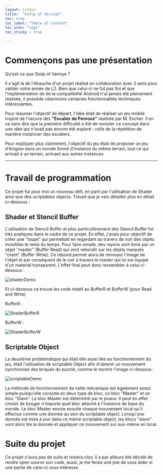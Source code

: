 ```yaml
---
layout: single
title:  "Stolp of Varinye"
toc: true
toc_label: "Table of content"
toc_icon: "cogs"
toc_sticky : true

---
```


# Commençons pas une présentation

Qu'est-ce que Stolp of Varinye ? 

Il s'agit là de l'ébauche d'un projet réalisé en collaboration avec 2 amis pour valider notre année de L2. Bien que celui-ci ne fut pas fini et que l'implémentation de de la compatibilité Android n'ai jamais été pleinement réalisée, il possède néanmoins certaines fonctionnalités techniques intéressantes.

Pour résumer l'objectif de départ, l'idée était de réaliser un jeu mobile inspiré de l'oeuvre des **"Escalier de Penrose"** réalisée par M. Escher. Il en va sans dire que la première difficulté a été de revisiter ce concept dans une idée qui n'avait pas encore été exploré : celle de la répétition de manière instancier des escaliers. 

Pour expliquer plus clairement, l'objectif du jeu était de proposer un jeu d'énigme dans un monde formé d'instance du même terrain, tout ce qui arrivait à un terrain, arrivant aux autres instances. 

***

# Travail de programmation

Ce projet fut pour moi un nouveau défi, en parti par l'utilisation de Shader ainsi que des scriptables objects. Travail que je vais détailler plus en détail ci-dessous : 

## Shader et Stencil Buffer

L'utilisation de Stencil Buffer et plus particulièrement des Stencil Buffer fut très pratiques dans le cadre de ce projet. En effet, j'avais pour objectif de créer une "loupe" qui permettait en regardant au travers de voir des objets invisibles le reste du temps. Pour faire simple, des rayons sont émis par un objet "master" (Buffer Read) qui vont rebondir sur les objets marqués "client" (Buffer Write). Ce rebond permet alors de renvoyer l'image de l'objet et par conséquent de le voir à travers le master qui lui est équipé d'un material transparent. L'effet final peut donc ressembler à celui ci-dessous : 

![shaderDemo](/assets/images/shaderDemo.gif)

Et ci-dessous ce trouve les code relatif au BufferR et BufferW (pour Read and Write)

BufferR : 

![ShaderBufferR](https://user-images.githubusercontent.com/114059469/200172035-054633b6-d313-40d1-98f3-964a59501c57.png)

BufferW :
 
![ShaderBufferW](https://user-images.githubusercontent.com/114059469/200172040-dd774511-b883-4a2e-a02e-d3a4ab67b6ce.png)

## Scriptable Object 

La deuxième problématique qui était elle aussi liée au fonctionnement du jeu, était l'utilisation de scriptable Object afin d'obtenir un mouvement synchronisé des briques du puzzle, comme le montre l'image ci-dessous : 

![scriptableDemo](/assets/images/scriptableDemo.gif)

La méthode de fonctionnement de cette mécanique est également assez simple puisqu'elle consiste en deux type de bloc, un bloc "Master" et un bloc "Slave". Le bloc Master est déterminé par le joueur. Il peut en effet choisir de bouger n'importe quel bloc attaché à l'instance de base du monde. Le bloc Master envoie ensuite chaque mouvement local qu'il effectue comme une donnée au sein du scriptable object. Lorsqu'une donnée est mise à jour dans ce même scriptable object, les blocs "slave" vont alors lire la donnée et appliquer ce mouvement sur eux-même en local. 

# Suite du projet

Ce projet n'aura pas de suite et restera clos. Il a par ailleurs été décidé de rendre open source son code, aussi, je me ferais une joie de vous aider si une partie de celui-ci vous intéresse.